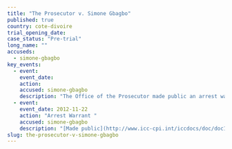 ```yaml
---
title: "The Prosecutor v. Simone Gbagbo"
published: true
country: cote-divoire
trial_opening_date:
case_status: "Pre-trial"
long_name: ""
accuseds:
  - simone-gbagbo
key_events:
  - event:
    event_date:
    action:
    accused: simone-gbagbo
    description: "The Office of the Prosecutor made public an arrest warrant for Gbagbo on November 22, 2012. She was [tried](http://www.france24.com/en/20150310-simone-gbagbo-wife-first-lady-ivory-coast-jailed-20-years-election-violence-court-sentence/) for election violence in CÃ´te dâ€™Ivoire but has not been extradited to the ICC."
  - event:
    event_date: 2012-11-22
    action: "Arrest Warrant "
    accused: simone-gbagbo
    description: "[Made public](http://www.icc-cpi.int/iccdocs/doc/doc1344439.pdf)"
slug: the-prosecutor-v-simone-gbagbo
---
```


